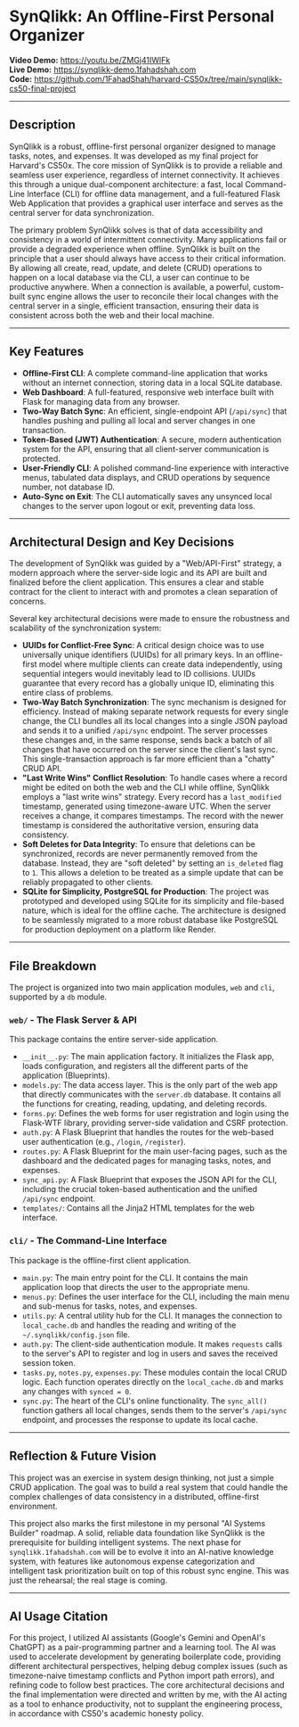 # SynQlikk: An Offline-First Personal Organizer

**Video Demo:** https://youtu.be/ZMGj41IWlFk
<br>
**Live Demo:** https://synqlikk-demo.1fahadshah.com
<br>
**Code:** https://github.com/1FahadShah/harvard-CS50x/tree/main/synqlikk-cs50-final-project

---

## Description

SynQlikk is a robust, offline-first personal organizer designed to manage tasks, notes, and expenses. It was developed as my final project for Harvard's CS50x. The core mission of SynQlikk is to provide a reliable and seamless user experience, regardless of internet connectivity. It achieves this through a unique dual-component architecture: a fast, local Command-Line Interface (CLI) for offline data management, and a full-featured Flask Web Application that provides a graphical user interface and serves as the central server for data synchronization.

The primary problem SynQlikk solves is that of data accessibility and consistency in a world of intermittent connectivity. Many applications fail or provide a degraded experience when offline. SynQlikk is built on the principle that a user should always have access to their critical information. By allowing all create, read, update, and delete (CRUD) operations to happen on a local database via the CLI, a user can continue to be productive anywhere. When a connection is available, a powerful, custom-built sync engine allows the user to reconcile their local changes with the central server in a single, efficient transaction, ensuring their data is consistent across both the web and their local machine.

---

## Key Features

- **Offline-First CLI**: A complete command-line application that works without an internet connection, storing data in a local SQLite database.
- **Web Dashboard**: A full-featured, responsive web interface built with Flask for managing data from any browser.
- **Two-Way Batch Sync**: An efficient, single-endpoint API (`/api/sync`) that handles pushing and pulling all local and server changes in one transaction.
- **Token-Based (JWT) Authentication**: A secure, modern authentication system for the API, ensuring that all client-server communication is protected.
- **User-Friendly CLI**: A polished command-line experience with interactive menus, tabulated data displays, and CRUD operations by sequence number, not database ID.
- **Auto-Sync on Exit**: The CLI automatically saves any unsynced local changes to the server upon logout or exit, preventing data loss.

---

## Architectural Design and Key Decisions

The development of SynQlikk was guided by a "Web/API-First" strategy, a modern approach where the server-side logic and its API are built and finalized before the client application. This ensures a clear and stable contract for the client to interact with and promotes a clean separation of concerns.

Several key architectural decisions were made to ensure the robustness and scalability of the synchronization system:

- **UUIDs for Conflict-Free Sync**: A critical design choice was to use universally unique identifiers (UUIDs) for all primary keys. In an offline-first model where multiple clients can create data independently, using sequential integers would inevitably lead to ID collisions. UUIDs guarantee that every record has a globally unique ID, eliminating this entire class of problems.
- **Two-Way Batch Synchronization**: The sync mechanism is designed for efficiency. Instead of making separate network requests for every single change, the CLI bundles all its local changes into a single JSON payload and sends it to a unified `/api/sync` endpoint. The server processes these changes and, in the same response, sends back a batch of all changes that have occurred on the server since the client's last sync. This single-transaction approach is far more efficient than a "chatty" CRUD API.
- **"Last Write Wins" Conflict Resolution**: To handle cases where a record might be edited on both the web and the CLI while offline, SynQlikk employs a "last write wins" strategy. Every record has a `last_modified` timestamp, generated using timezone-aware UTC. When the server receives a change, it compares timestamps. The record with the newer timestamp is considered the authoritative version, ensuring data consistency.
- **Soft Deletes for Data Integrity**: To ensure that deletions can be synchronized, records are never permanently removed from the database. Instead, they are "soft deleted" by setting an `is_deleted` flag to `1`. This allows a deletion to be treated as a simple update that can be reliably propagated to other clients.
- **SQLite for Simplicity, PostgreSQL for Production**: The project was prototyped and developed using SQLite for its simplicity and file-based nature, which is ideal for the offline cache. The architecture is designed to be seamlessly migrated to a more robust database like PostgreSQL for production deployment on a platform like Render.

---

## File Breakdown

The project is organized into two main application modules, `web` and `cli`, supported by a `db` module.

### `web/` - The Flask Server & API

This package contains the entire server-side application.

- `__init__.py`: The main application factory. It initializes the Flask app, loads configuration, and registers all the different parts of the application (Blueprints).
- `models.py`: The data access layer. This is the only part of the web app that directly communicates with the `server.db` database. It contains all the functions for creating, reading, updating, and deleting records.
- `forms.py`: Defines the web forms for user registration and login using the Flask-WTF library, providing server-side validation and CSRF protection.
- `auth.py`: A Flask Blueprint that handles the routes for the web-based user authentication (e.g., `/login`, `/register`).
- `routes.py`: A Flask Blueprint for the main user-facing pages, such as the dashboard and the dedicated pages for managing tasks, notes, and expenses.
- `sync_api.py`: A Flask Blueprint that exposes the JSON API for the CLI, including the crucial token-based authentication and the unified `/api/sync` endpoint.
- `templates/`: Contains all the Jinja2 HTML templates for the web interface.

### `cli/` - The Command-Line Interface

This package is the offline-first client application.

- `main.py`: The main entry point for the CLI. It contains the main application loop that directs the user to the appropriate menu.
- `menus.py`: Defines the user interface for the CLI, including the main menu and sub-menus for tasks, notes, and expenses.
- `utils.py`: A central utility hub for the CLI. It manages the connection to `local_cache.db` and handles the reading and writing of the `~/.synqlikk/config.json` file.
- `auth.py`: The client-side authentication module. It makes `requests` calls to the server's API to register and log in users and saves the received session token.
- `tasks.py`, `notes.py`, `expenses.py`: These modules contain the local CRUD logic. Each function operates directly on the `local_cache.db` and marks any changes with `synced = 0`.
- `sync.py`: The heart of the CLI's online functionality. The `sync_all()` function gathers all local changes, sends them to the server's `/api/sync` endpoint, and processes the response to update its local cache.

---

## Reflection & Future Vision

This project was an exercise in system design thinking, not just a simple CRUD application. The goal was to build a real system that could handle the complex challenges of data consistency in a distributed, offline-first environment.

This project also marks the first milestone in my personal "AI Systems Builder" roadmap. A solid, reliable data foundation like SynQlikk is the prerequisite for building intelligent systems. The next phase for `synqlikk.1fahadshah.com` will be to evolve it into an AI-native knowledge system, with features like autonomous expense categorization and intelligent task prioritization built on top of this robust sync engine. This was just the rehearsal; the real stage is coming.

---

## AI Usage Citation

For this project, I utilized AI assistants (Google's Gemini and OpenAI's ChatGPT) as a pair-programming partner and a learning tool. The AI was used to accelerate development by generating boilerplate code, providing different architectural perspectives, helping debug complex issues (such as timezone-naive timestamp conflicts and Python import path errors), and refining code to follow best practices. The core architectural decisions and the final implementation were directed and written by me, with the AI acting as a tool to enhance productivity, not to supplant the engineering process, in accordance with CS50's academic honesty policy.
